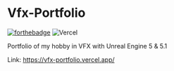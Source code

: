 # Vfx-Portfolio
[![forthebadge](https://forthebadge.com/images/badges/made-with-typescript.svg)](https://forthebadge.com)
![Vercel](https://img.shields.io/badge/vercel-%23000000.svg?style=for-the-badge&logo=vercel&logoColor=white)

Portfolio of my hobby in VFX with Unreal Engine 5 & 5.1


Link: https://vfx-portfolio.vercel.app/